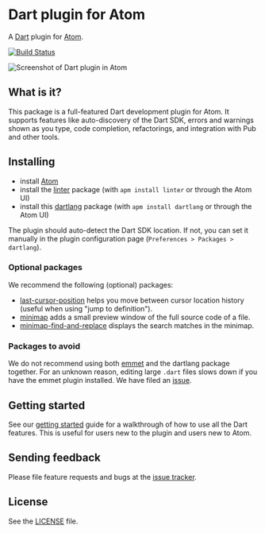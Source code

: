 # Dart plugin for Atom

A [Dart](https://www.dartlang.org) plugin for [Atom](https://atom.io).

[![Build Status](https://travis-ci.org/dart-atom/dartlang.svg)](https://travis-ci.org/dart-atom/dartlang)

![Screenshot of Dart plugin in Atom](https://raw.githubusercontent.com/dart-atom/dartlang/master/doc/images/screenshot.png)

## What is it?

This package is a full-featured Dart development plugin for Atom. It supports
features like auto-discovery of the Dart SDK, errors and warnings shown as you
type, code completion, refactorings, and integration with Pub and other tools.

## Installing

- install [Atom](https://atom.io/)
- install the [linter][] package (with `apm install linter` or through the
  Atom UI)
- install this [dartlang][] package (with `apm install dartlang` or through the
  Atom UI)

The plugin should auto-detect the Dart SDK location. If not, you can set it
manually in the plugin configuration page (`Preferences > Packages > dartlang`).

### Optional packages

We recommend the following (optional) packages:

- [last-cursor-position](https://atom.io/packages/last-cursor-position) helps you
move between cursor location history (useful when using "jump to definition").
- [minimap](https://atom.io/packages/minimap) adds a small preview window of the
full source code of a file.
- [minimap-find-and-replace](https://atom.io/packages/minimap-find-and-replace)
displays the search matches in the minimap.

### Packages to avoid

We do not recommend using both [emmet](https://atom.io/packages/emmet) and the
dartlang package together. For an unknown reason, editing large `.dart` files
slows down if you have the emmet plugin installed. We have filed an
[issue](https://github.com/emmetio/emmet-atom/issues/319).

## Getting started

See our
[getting started](https://github.com/dart-atom/dartlang/blob/master/doc/getting_started.md)
guide for a walkthrough of how to use all the Dart features. This is useful for
users new to the plugin and users new to Atom.

## Sending feedback

Please file feature requests and bugs at the [issue tracker][tracker].

[tracker]: https://github.com/dart-atom/dartlang/issues

## License

See the [LICENSE](https://github.com/dart-atom/dartlang/blob/master/LICENSE)
file.

[linter]: https://atom.io/packages/linter
[develop]: https://github.com/dart-atom/dartlang/wiki/Developing
[dartlang]: https://atom.io/packages/dartlang
